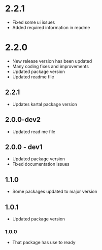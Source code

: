 # 2.2.1
- Fixed some ui issues
- Added required information in readme

# 2.2.0
- New release version has been updated
- Many coding fixes and improvements
- Updated package version
- Updated readme file

## 2.2.1
- Updates kartal package version

## 2.0.0-dev2
- Updated read me file

## 2.0.0 - dev1
- Updated package version
- Fixed documentation issues

## 1.1.0

- Some packages updated to major version

## 1.0.1

- Updated package version

### 1.0.0

- That package has use to ready
